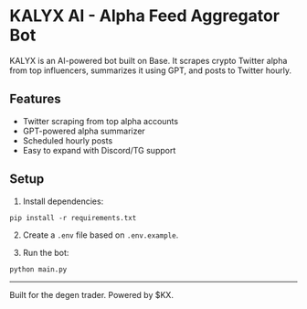 # KALYX AI - Alpha Feed Aggregator Bot

KALYX is an AI-powered bot built on Base. It scrapes crypto Twitter alpha from top influencers, summarizes it using GPT, and posts to Twitter hourly.

## Features
- Twitter scraping from top alpha accounts
- GPT-powered alpha summarizer
- Scheduled hourly posts
- Easy to expand with Discord/TG support

## Setup
1. Install dependencies:
```
pip install -r requirements.txt
```

2. Create a `.env` file based on `.env.example`.

3. Run the bot:
```
python main.py
```

---

Built for the degen trader. Powered by $KX.